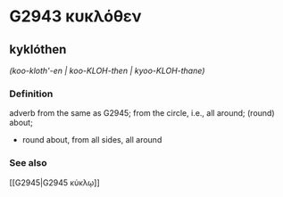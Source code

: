 # G2943 κυκλόθεν

## kyklóthen

_(koo-kloth'-en | koo-KLOH-then | kyoo-KLOH-thane)_

### Definition

adverb from the same as G2945; from the circle, i.e., all around; (round) about; 

- round about, from all sides, all around

### See also

[[G2945|G2945 κύκλῳ]]
